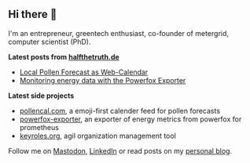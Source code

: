 ## Hi there 👋

I'm an entrepreneur, greentech enthusiast, co-founder of metergrid, computer scientist (PhD).

**Latest posts from [halfthetruth.de](https://halfthetruth.de)**
- [Local Pollen Forecast as Web-Calendar](https://halfthetruth.de/2024/05/17/pollencal/)
- [Monitoring energy data with the Powerfox Exporter](https://halfthetruth.de/2024/02/07/powerfox-exporter/)

**Latest side projects**
- [pollencal.com](https://pollencal.com), a emoji-first calender feed for pollen forecasts
- [powerfox-exporter](https://github.com/martinlowinski/powerfox-exporter), an exporter of energy metrics from powerfox for prometheus
- [keyroles.org](https://keyroles.org), agil organization management tool

Follow me on [Mastodon](https://troet.cafe/@molowinski), [LinkedIn](https://www.linkedin.com/in/molowinski/) or read posts on my [personal blog](https://halfthetruth.de).

<!--
**martinlowinski/martinlowinski** is a ✨ _special_ ✨ repository because its `README.md` (this file) appears on your GitHub profile.

Here are some ideas to get you started:

- 🔭 I’m currently working on ...
- 🌱 I’m currently learning ...
- 👯 I’m looking to collaborate on ...
- 🤔 I’m looking for help with ...
- 💬 Ask me about ...
- 📫 How to reach me: ...
- 😄 Pronouns: ...
- ⚡ Fun fact: ...
-->
